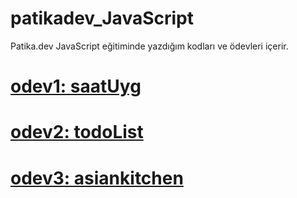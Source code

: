 # patikadev_JavaScript
Patika.dev JavaScript eğitiminde yazdığım kodları ve ödevleri içerir.

# [odev1: saatUyg](https://github.com/devyusss/patikadev_JavaScript/tree/main/04-javascript-egitimi/odev1) 
# [odev2: todoList](https://github.com/devyusss/Todo-List-JS) 
# [odev3: asiankitchen](https://github.com/devyusss/patikadev_JavaScript/tree/main/04-javascript-egitimi/asiankitchen_odev3) 
